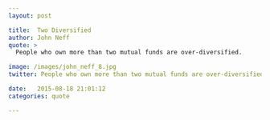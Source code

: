 ```yaml
---
layout: post

title:  Two Diversified
author: John Neff
quote: >
  People who own more than two mutual funds are over-diversified.  

image: /images/john_neff_8.jpg
twitter: People who own more than two mutual funds are over-diversified. John Neff http://quotes.stockflare.com/

date:   2015-08-18 21:01:12
categories: quote

---
```


